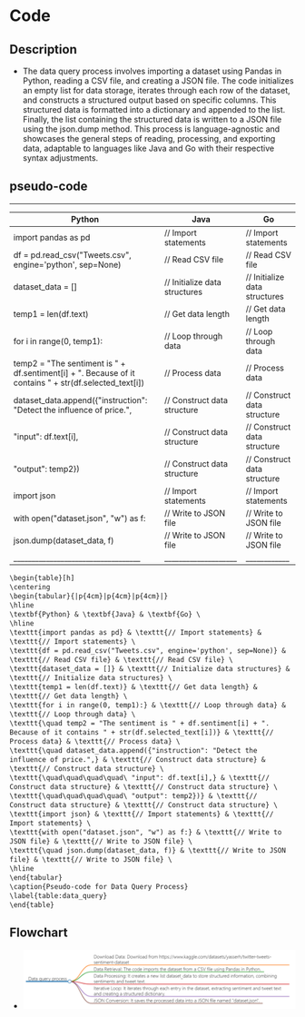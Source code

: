 # Code
## Description
- The data query process involves importing a dataset using Pandas in Python, reading a CSV file, and creating a JSON file. The code initializes an empty list for data storage, iterates through each row of the dataset, and constructs a structured output based on specific columns. This structured data is formatted into a dictionary and appended to the list. Finally, the list containing the structured data is written to a JSON file using the json.dump method. This process is language-agnostic and showcases the general steps of reading, processing, and exporting data, adaptable to languages like Java and Go with their respective syntax adjustments.
## pseudo-code
 ________________________________________________________
| Python                            | Java   | Go       |
|-----------------------------------|--------|----------|
| import pandas as pd               | // Import statements | // Import statements |
| df = pd.read_csv("Tweets.csv", engine='python', sep=None) | // Read CSV file | // Read CSV file |
| dataset_data = []                 | // Initialize data structures | // Initialize data structures |
| temp1 = len(df.text)              | // Get data length | // Get data length |
| for i in range(0, temp1):         | // Loop through data | // Loop through data |
|     temp2 = "The sentiment is " + df.sentiment[i] + ". Because of it contains " + str(df.selected_text[i]) | // Process data | // Process data |
|     dataset_data.append({"instruction": "Detect the influence of price.", | // Construct data structure | // Construct data structure |
|                          "input": df.text[i],                        | // Construct data structure | // Construct data structure |
|                          "output": temp2})                         | // Construct data structure | // Construct data structure |
| import json                       | // Import statements | // Import statements |
| with open("dataset.json", "w") as f: | // Write to JSON file | // Write to JSON file |
|     json.dump(dataset_data, f)    | // Write to JSON file | // Write to JSON file |
|___________________________________|____________________|____________|
```
\begin{table}[h]
\centering
\begin{tabular}{|p{4cm}|p{4cm}|p{4cm}|}
\hline
\textbf{Python} & \textbf{Java} & \textbf{Go} \
\hline
\texttt{import pandas as pd} & \texttt{// Import statements} & \texttt{// Import statements} \
\texttt{df = pd.read_csv("Tweets.csv", engine='python', sep=None)} & \texttt{// Read CSV file} & \texttt{// Read CSV file} \
\texttt{dataset_data = []} & \texttt{// Initialize data structures} & \texttt{// Initialize data structures} \
\texttt{temp1 = len(df.text)} & \texttt{// Get data length} & \texttt{// Get data length} \
\texttt{for i in range(0, temp1):} & \texttt{// Loop through data} & \texttt{// Loop through data} \
\texttt{\quad temp2 = "The sentiment is " + df.sentiment[i] + ". Because of it contains " + str(df.selected_text[i])} & \texttt{// Process data} & \texttt{// Process data} \
\texttt{\quad dataset_data.append({"instruction": "Detect the influence of price.",} & \texttt{// Construct data structure} & \texttt{// Construct data structure} \
\texttt{\quad\quad\quad\quad\ "input": df.text[i],} & \texttt{// Construct data structure} & \texttt{// Construct data structure} \
\texttt{\quad\quad\quad\quad\ "output": temp2})} & \texttt{// Construct data structure} & \texttt{// Construct data structure} \
\texttt{import json} & \texttt{// Import statements} & \texttt{// Import statements} \
\texttt{with open("dataset.json", "w") as f:} & \texttt{// Write to JSON file} & \texttt{// Write to JSON file} \
\texttt{\quad json.dump(dataset_data, f)} & \texttt{// Write to JSON file} & \texttt{// Write to JSON file} \
\hline
\end{tabular}
\caption{Pseudo-code for Data Query Process}
\label{table:data_query}
\end{table}
```
## Flowchart
- ![](1.png)

